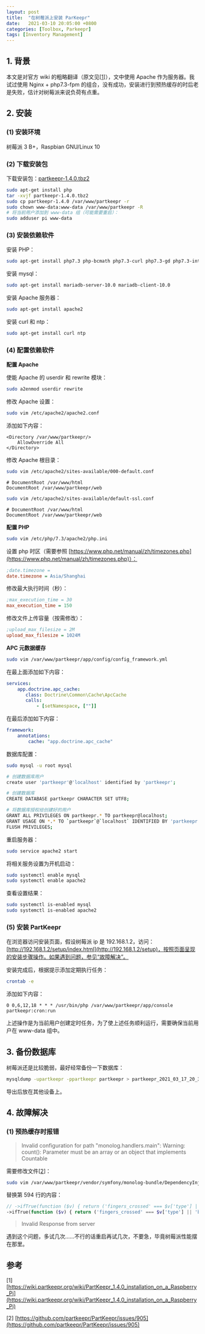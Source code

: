 ```yaml
---
layout: post
title:  "在树莓派上安装 ParKeepr"
date:   2021-03-10 20:05:00 +0800
categories: [Toolbox, Parkeepr]
tags: [Inventory Management]
---
```


## 1. 背景

本文是对官方 wiki 的粗略翻译（原文见[[1](https://wiki.partkeepr.org/wiki/PartKeepr_1.4.0_installation_on_a_Raspberry_Pi)]），文中使用 Apache 作为服务器。我试过使用 Nginx + php7.3-fpm 的组合，没有成功，安装进行到预热缓存的时后老是失败，估计对树莓派来说负荷有点重。

## 2. 安装

### (1) 安装环境

树莓派 3 B+，Raspbian GNU/Linux 10 

### (2) 下载安装包

下载安装包：[partkeepr-1.4.0.tbz2](https://downloads.partkeepr.org/partkeepr-1.4.0.tbz2)

```bash
sudo apt-get install php
tar -xvjf partkeepr-1.4.0.tbz2
sudo cp partkeepr-1.4.0 /var/www/partkeepr -r
sudo chown www-data:www-data /var/www/partkeepr -R
# 将当前用户添加到 www-data 组（可能需要重启）：
sudo adduser pi www-data
```

### (3) 安装依赖软件

安装 PHP：

```bash
sudo apt-get install php7.3 php-bcmath php7.3-curl php7.3-gd php7.3-intl php7.3-ldap php7.3-mysql php7.3-xml php-pgsql php-apcu php-apcu-bc 
```

安装 mysql：

```bash
sudo apt-get install mariadb-server-10.0 mariadb-client-10.0
```

安装 Apache 服务器：

```bash
sudo apt-get install apache2
```

安装 curl 和 ntp：

```bash
sudo apt-get install curl ntp
```

### (4) 配置依赖软件

**配置 Apache**

使能 Apache 的 userdir 和 rewrite 模块：

```bash
sudo a2enmod userdir rewrite
```

修改 Apache 设置：

```bash
sudo vim /etc/apache2/apache2.conf
```

添加如下内容：

```
<Directory /var/www/partkeepr/>
	AllowOverride All
</Directory>
```

修改 Apache 根目录：

```bash
sudo vim /etc/apache2/sites-available/000-default.conf
```

```
# DocumentRoot /var/www/html
DocumentRoot /var/www/partkeepr/web
```

```bash
sudo vim /etc/apache2/sites-available/default-ssl.conf
```

```
# DocumentRoot /var/www/html
DocumentRoot /var/www/partkeepr/web
```

**配置 PHP**

```bash
sudo vim /etc/php/7.3/apache2/php.ini
```

设置 php 时区（需要参照 [https://www.php.net/manual/zh/timezones.php](https://www.php.net/manual/zh/timezones.php)）：

```ini
;date.timezone =
date.timezone = Asia/Shanghai
```

修改最大执行时间（秒）：

```ini
;max_execution_time = 30
max_execution_time = 150
```

修改文件上传容量（按需修改）：

```ini
;upload_max_filesize = 2M
upload_max_filesize = 1024M
```

**APC 元数据缓存**

```bash
sudo vim /var/www/partkeepr/app/config/config_framework.yml
```

在最上面添加如下内容：

```yml
services:
    app.doctrine.apc_cache:
       class: Doctrine\Common\Cache\ApcCache
       calls:
           - [setNamespace, [""]]
```

在最后添加如下内容：

```yaml
framework:
    annotations:
        cache: "app.doctrine.apc_cache"
```

数据库配置：

```bash
sudo mysql -u root mysql

# 创建数据库用户
create user 'partkeepr'@'localhost' identified by 'partkeepr';

# 创建数据库
CREATE DATABASE partkeepr CHARACTER SET UTF8;

# 将数据库授权给创建好的用户
GRANT ALL PRIVILEGES ON partkeepr.* TO partkeepr@localhost;
GRANT USAGE ON *.* TO `partkeepr`@`localhost` IDENTIFIED BY 'partkeepr';
FLUSH PRIVILEGES;
```

重启服务器：

```bash
sudo service apache2 start
```

将相关服务设置为开机启动：

```bash
sudo systemctl enable mysql
sudo systemctl enable apache2
```

查看设置结果：

```bash
sudo systemctl is-enabled mysql
sudo systemctl is-enabled apache2
```

### (5) 安装 PartKeepr

在浏览器访问安装页面，假设树莓派 ip 是 192.168.1.2，访问：[http://192.168.1.2/setup/index.html](http://192.168.1.2/setup)，按照页面呈现的安装步骤操作。如果遇到问题，参见“故障解决”。

安装完成后，根据提示添加定期执行任务：

```bash
crontab -e
```

添加如下内容：

```
0 0,6,12,18 * * * /usr/bin/php /var/www/partkeepr/app/console partkeepr:cron:run
```

上述操作是为当前用户创建定时任务，为了使上述任务顺利运行，需要确保当前用户在 www-data 组中。

## 3. 备份数据库

树莓派还是比较脆弱，最好经常备份一下数据库：

```bash
mysqldump -upartkeepr -ppartkeepr partkeepr > partkeepr_2021_03_17_20_31.mysqldump
```

导出后放在其他设备上。

## 4. 故障解决

### (1) 预热缓存时报错

> Invalid configuration for path "monolog.handlers.main": Warning: count(): Parameter must be an array or an object that implements Countable

需要修改文件[[2](https://github.com/partkeepr/PartKeepr/issues/905)]：

```bash
sudo vim /var/www/partkeepr/vendor/symfony/monolog-bundle/DependencyInjection/Configuration.php
```

替换第 594 行的内容：

```php
// ->ifTrue(function ($v) { return ('fingers_crossed' === $v['type'] || 'buffer' === $v['type'] || 'filter' === $v['type']) && 1 !== count($v['handler']); })
->ifTrue(function ($v) { return ('fingers_crossed' === $v['type'] || 'buffer' === $v['type'] || 'filter' === $v['type']) && (empty($v['handler']) || !is_string($v['handler'])); })
```

> Invalid Response from server

遇到这个问题，多试几次……不行的话重启再试几次，不要急，毕竟树莓派性能摆在那里。

## 参考

[1] [https://wiki.partkeepr.org/wiki/PartKeepr_1.4.0_installation_on_a_Raspberry_Pi](https://wiki.partkeepr.org/wiki/PartKeepr_1.4.0_installation_on_a_Raspberry_Pi)

[2] [https://github.com/partkeepr/PartKeepr/issues/905](https://github.com/partkeepr/PartKeepr/issues/905)